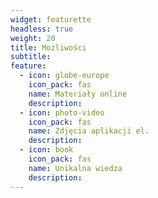 ```yaml
---
widget: featurette
headless: true
weight: 20
title: Możliwości
subtitle: 
feature:
  - icon: globe-europe
    icon_pack: fas
    name: Materiały online
    description: 
  - icon: photo-video
    icon_pack: fas
    name: Zdjęcia aplikacji el.
    description: 
  - icon: book
    icon_pack: fas
    name: Unikalna wiedza
    description: 
---
```


